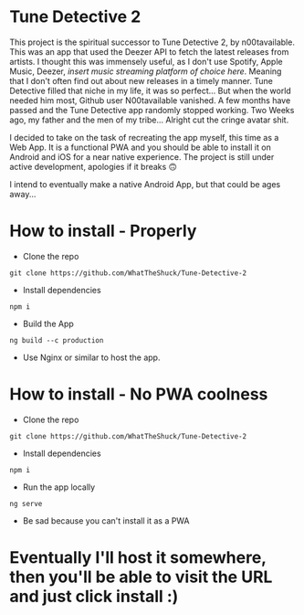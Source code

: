 # Tune Detective 2 

This project is the spiritual successor to Tune Detective 2, by n00tavailable. This was an app that used the Deezer API to fetch the latest releases from artists. I thought this was immensely useful, as I don't use Spotify, Apple Music, Deezer, *insert music streaming platform of choice here*. 
Meaning that I don't often find out about new releases in a timely manner. Tune Detective filled that niche in my life, it was so perfect... But when the world needed him most, Github user N00tavailable vanished. A few months have passed and the Tune Detective app randomly stopped working. Two Weeks ago, my father and the men of my tribe... 
Alright cut the cringe avatar shit. 

I decided to take on the task of recreating the app myself, this time as a Web App. It is a functional PWA and you should be able to install it on Android and iOS for a near native experience. 
The project is still under active development, apologies if it breaks 🙃

I intend to eventually make a native Android App, but that could be ages away... 


# How to install - Properly

- Clone the repo

```
git clone https://github.com/WhatTheShuck/Tune-Detective-2 
```

- Install dependencies

```
npm i 
```

- Build the App

```
ng build --c production
```

- Use Nginx or similar to host the app.

# How to install - No PWA coolness

- Clone the repo

```
git clone https://github.com/WhatTheShuck/Tune-Detective-2 
```

- Install dependencies

```
npm i 
```

- Run the app locally

```
ng serve
```

- Be sad because you can't install it as a PWA

# Eventually I'll host it somewhere, then you'll be able to visit the URL and just click install :) 
